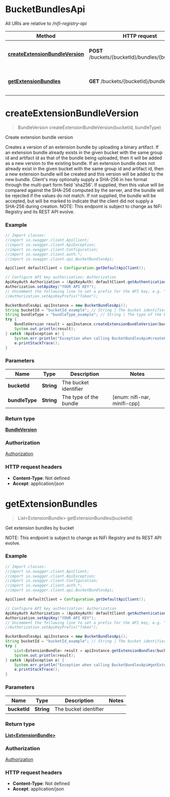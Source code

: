 # BucketBundlesApi

All URIs are relative to */nifi-registry-api*

Method | HTTP request | Description
------------- | ------------- | -------------
[**createExtensionBundleVersion**](BucketBundlesApi.md#createExtensionBundleVersion) | **POST** /buckets/{bucketId}/bundles/{bundleType} | Create extension bundle version
[**getExtensionBundles**](BucketBundlesApi.md#getExtensionBundles) | **GET** /buckets/{bucketId}/bundles | Get extension bundles by bucket

<a name="createExtensionBundleVersion"></a>
# **createExtensionBundleVersion**
> BundleVersion createExtensionBundleVersion(bucketId, bundleType)

Create extension bundle version

Creates a version of an extension bundle by uploading a binary artifact. If an extension bundle already exists in the given bucket with the same group id and artifact id as that of the bundle being uploaded, then it will be added as a new version to the existing bundle. If an extension bundle does not already exist in the given bucket with the same group id and artifact id, then a new extension bundle will be created and this version will be added to the new bundle. Client&#x27;s may optionally supply a SHA-256 in hex format through the multi-part form field &#x27;sha256&#x27;. If supplied, then this value will be compared against the SHA-256 computed by the server, and the bundle will be rejected if the values do not match. If not supplied, the bundle will be accepted, but will be marked to indicate that the client did not supply a SHA-256 during creation.   NOTE: This endpoint is subject to change as NiFi Registry and its REST API evolve.

### Example
```java
// Import classes:
//import io.swagger.client.ApiClient;
//import io.swagger.client.ApiException;
//import io.swagger.client.Configuration;
//import io.swagger.client.auth.*;
//import io.swagger.client.api.BucketBundlesApi;

ApiClient defaultClient = Configuration.getDefaultApiClient();

// Configure API key authorization: Authorization
ApiKeyAuth Authorization = (ApiKeyAuth) defaultClient.getAuthentication("Authorization");
Authorization.setApiKey("YOUR API KEY");
// Uncomment the following line to set a prefix for the API key, e.g. "Token" (defaults to null)
//Authorization.setApiKeyPrefix("Token");

BucketBundlesApi apiInstance = new BucketBundlesApi();
String bucketId = "bucketId_example"; // String | The bucket identifier
String bundleType = "bundleType_example"; // String | The type of the bundle
try {
    BundleVersion result = apiInstance.createExtensionBundleVersion(bucketId, bundleType);
    System.out.println(result);
} catch (ApiException e) {
    System.err.println("Exception when calling BucketBundlesApi#createExtensionBundleVersion");
    e.printStackTrace();
}
```

### Parameters

Name | Type | Description  | Notes
------------- | ------------- | ------------- | -------------
 **bucketId** | **String**| The bucket identifier |
 **bundleType** | **String**| The type of the bundle | [enum: nifi-nar, minifi-cpp]

### Return type

[**BundleVersion**](BundleVersion.md)

### Authorization

[Authorization](../README.md#Authorization)

### HTTP request headers

 - **Content-Type**: Not defined
 - **Accept**: application/json

<a name="getExtensionBundles"></a>
# **getExtensionBundles**
> List&lt;ExtensionBundle&gt; getExtensionBundles(bucketId)

Get extension bundles by bucket

  NOTE: This endpoint is subject to change as NiFi Registry and its REST API evolve.

### Example
```java
// Import classes:
//import io.swagger.client.ApiClient;
//import io.swagger.client.ApiException;
//import io.swagger.client.Configuration;
//import io.swagger.client.auth.*;
//import io.swagger.client.api.BucketBundlesApi;

ApiClient defaultClient = Configuration.getDefaultApiClient();

// Configure API key authorization: Authorization
ApiKeyAuth Authorization = (ApiKeyAuth) defaultClient.getAuthentication("Authorization");
Authorization.setApiKey("YOUR API KEY");
// Uncomment the following line to set a prefix for the API key, e.g. "Token" (defaults to null)
//Authorization.setApiKeyPrefix("Token");

BucketBundlesApi apiInstance = new BucketBundlesApi();
String bucketId = "bucketId_example"; // String | The bucket identifier
try {
    List<ExtensionBundle> result = apiInstance.getExtensionBundles(bucketId);
    System.out.println(result);
} catch (ApiException e) {
    System.err.println("Exception when calling BucketBundlesApi#getExtensionBundles");
    e.printStackTrace();
}
```

### Parameters

Name | Type | Description  | Notes
------------- | ------------- | ------------- | -------------
 **bucketId** | **String**| The bucket identifier |

### Return type

[**List&lt;ExtensionBundle&gt;**](ExtensionBundle.md)

### Authorization

[Authorization](../README.md#Authorization)

### HTTP request headers

 - **Content-Type**: Not defined
 - **Accept**: application/json

